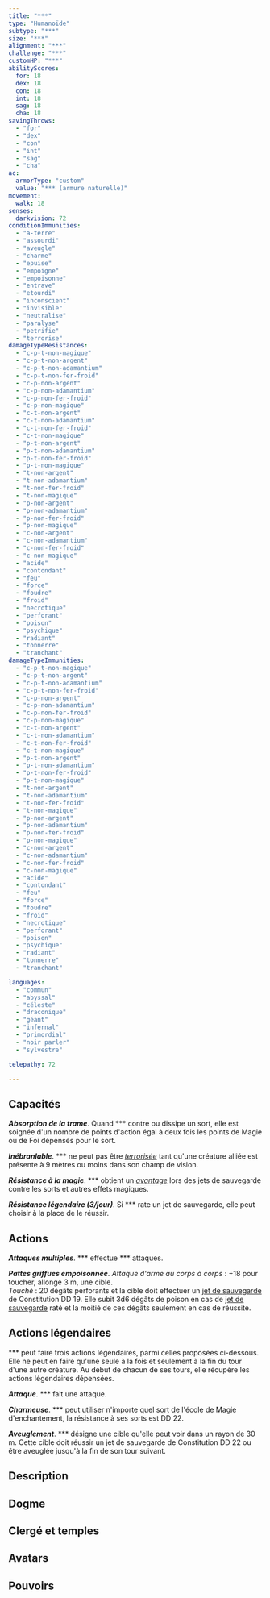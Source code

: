 ```yaml
---
title: "***"
type: "Humanoïde"
subtype: "***"
size: "***"
alignment: "***"
challenge: "***"
customHP: "***"
abilityScores:
  for: 18
  dex: 18
  con: 18
  int: 18
  sag: 18
  cha: 18
savingThrows:
  - "for"
  - "dex"
  - "con"
  - "int"
  - "sag"
  - "cha"
ac:
  armorType: "custom"
  value: "*** (armure naturelle)"
movement:
  walk: 18
senses:
  darkvision: 72
conditionImmunities:
  - "a-terre"
  - "assourdi"
  - "aveugle"
  - "charme"
  - "epuise"
  - "empoigne"
  - "empoisonne"
  - "entrave"
  - "etourdi"
  - "inconscient"
  - "invisible"
  - "neutralise"
  - "paralyse"
  - "petrifie"
  - "terrorise"
damageTypeResistances:
  - "c-p-t-non-magique"
  - "c-p-t-non-argent"
  - "c-p-t-non-adamantium"
  - "c-p-t-non-fer-froid"
  - "c-p-non-argent"
  - "c-p-non-adamantium"
  - "c-p-non-fer-froid"
  - "c-p-non-magique"
  - "c-t-non-argent"
  - "c-t-non-adamantium"
  - "c-t-non-fer-froid"
  - "c-t-non-magique"
  - "p-t-non-argent"
  - "p-t-non-adamantium"
  - "p-t-non-fer-froid"
  - "p-t-non-magique"
  - "t-non-argent"
  - "t-non-adamantium"
  - "t-non-fer-froid"
  - "t-non-magique"
  - "p-non-argent"
  - "p-non-adamantium"
  - "p-non-fer-froid"
  - "p-non-magique"
  - "c-non-argent"
  - "c-non-adamantium"
  - "c-non-fer-froid"
  - "c-non-magique"
  - "acide"
  - "contondant"
  - "feu"
  - "force"
  - "foudre"
  - "froid"
  - "necrotique"
  - "perforant"
  - "poison"
  - "psychique"
  - "radiant"
  - "tonnerre"
  - "tranchant"
damageTypeImmunities:
  - "c-p-t-non-magique"
  - "c-p-t-non-argent"
  - "c-p-t-non-adamantium"
  - "c-p-t-non-fer-froid"
  - "c-p-non-argent"
  - "c-p-non-adamantium"
  - "c-p-non-fer-froid"
  - "c-p-non-magique"
  - "c-t-non-argent"
  - "c-t-non-adamantium"
  - "c-t-non-fer-froid"
  - "c-t-non-magique"
  - "p-t-non-argent"
  - "p-t-non-adamantium"
  - "p-t-non-fer-froid"
  - "p-t-non-magique"
  - "t-non-argent"
  - "t-non-adamantium"
  - "t-non-fer-froid"
  - "t-non-magique"
  - "p-non-argent"
  - "p-non-adamantium"
  - "p-non-fer-froid"
  - "p-non-magique"
  - "c-non-argent"
  - "c-non-adamantium"
  - "c-non-fer-froid"
  - "c-non-magique"
  - "acide"
  - "contondant"
  - "feu"
  - "force"
  - "foudre"
  - "froid"
  - "necrotique"
  - "perforant"
  - "poison"
  - "psychique"
  - "radiant"
  - "tonnerre"
  - "tranchant"

languages:
  - "commun"
  - "abyssal"
  - "céleste"
  - "draconique"
  - "géant"
  - "infernal"
  - "primordial"
  - "noir parler"
  - "sylvestre"

telepathy: 72

---
```

## Capacités
_**Absorption de la trame**_. Quand *** contre ou dissipe un sort, elle est soignée d'un nombre de points d'action égal à deux fois les points de Magie ou de Foi dépensés pour le sort.  

_**Inébranlable**_. *** ne peut pas être [_terrorisée_](/gerer-la-sante-du-personnage/#terrorise) tant qu'une créature alliée est présente à 9 mètres ou moins dans son champ de vision.  

_**Résistance à la magie**_. *** obtient un [_avantage_](/utiliser-les-caracteristiques/#avantage-et-desavantage) lors des jets de sauvegarde contre les sorts et autres effets magiques.  

_**Résistance légendaire (3/jour)**_. Si *** rate un jet de sauvegarde, elle peut choisir à la place de le réussir.

## Actions
_**Attaques multiples**_. *** effectue *** attaques.  

_**Pattes griffues empoisonnée**_. _Attaque d'arme au corps à corps_ : +18 pour toucher, allonge 3 m, une cible.  
_Touché_ : 20 dégâts perforants et la cible doit effectuer un [jet de sauvegarde](/utiliser-les-caracteristiques/#jets-de-sauvegarde) de Constitution DD 19. Elle subit 3d6 dégâts de poison en cas de [jet de sauvegarde](/utiliser-les-caracteristiques/#jets-de-sauvegarde) raté et la moitié de ces dégâts seulement en cas de réussite.


## Actions légendaires
*** peut faire trois actions légendaires, parmi celles proposées ci-dessous. Elle ne peut en faire qu'une seule à la fois et seulement à la fin du tour d'une autre créature. Au début de chacun de ses tours, elle récupère les actions légendaires dépensées.

_**Attaque**_. *** fait une attaque.

_**Charmeuse**_. *** peut utiliser n'importe quel sort de l'école de Magie d'enchantement, la résistance à ses sorts est DD 22.

_**Aveuglement**_. *** désigne une cible qu'elle peut voir dans un rayon de 30 m. Cette cible doit réussir un jet de sauvegarde de Constitution DD 22 ou être aveuglée jusqu'à la fin de son tour suivant.

## Description  


## Dogme  


## Clergé et temples  


## Avatars  


## Pouvoirs  
